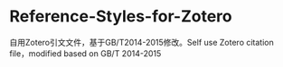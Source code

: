 # Reference-Styles-for-Zotero
自用Zotero引文文件，基于GB/T2014-2015修改。Self use Zotero citation file，modified based on GB/T 2014-2015
